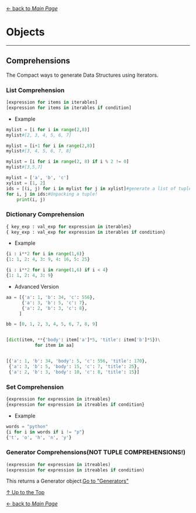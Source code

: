 [← back to *Main Page*](https://github.com/pydemia/Python3/blob/master/scripts/PythonProgramming_intermediate.md#intermediate-python)


# Objects

---
## Comprehensions

The Compact ways to generate Data Structures using Iterators.


### List Comprehension

```python
[expression for items in iterables]
[expression for items in iterables if condition]
```

* Example
```python
mylist = [i for i in range(2,8)]
mylist#[2, 3, 4, 5, 6, 7]

mylist = [i+1 for i in range(2,8)]
mylist#[3, 4, 5, 6, 7, 8]

mylist = [i for i in range(2, 8) if i % 2 != 0]
mylist#[3,5,7]

mylist = ['a', 'b', 'c']
xylist = [1, 2]
ids = [(i, j) for i in mylist for j in xylist]#generate a list of tuples
for i, j in ids:#Unpacking a tuple!
    print(i, j)
```

### Dictionary Comprehension

```python
{ key_exp : val_exp for expression in iterables}
{ key_exp : val_exp for expression in iterables if condition}
```

* Example

```python
{i : i**2 for i in range(1,6)}
{1: 1, 2: 4, 3: 9, 4: 16, 5: 25}

{i : i**2 for i in range(1,6) if i < 4}
{1: 1, 2: 4, 3: 9}
```


* Advanced Version

```py
aa = [{'a': 1, 'b': 34, 'c': 556},
      {'a': 3, 'b': 5, 'c': 7},
      {'a': 2, 'b': 3, 'c': 8},
     ]

bb = [0, 1, 2, 3, 4, 5, 6, 7, 8, 9]


[dict(item, **{'body': item['a']*5, 'title': item['b']*5})\
           for item in aa]


[{'a': 1, 'b': 34, 'body': 5, 'c': 556, 'title': 170},
 {'a': 3, 'b': 5, 'body': 15, 'c': 7, 'title': 25},
 {'a': 2, 'b': 3, 'body': 10, 'c': 8, 'title': 15}]
```

### Set Comprehension

```python
{expression for expression in itreables}
{expression for expression in itreables if condition}
```

* Example

```python
words = "python"
{i for i in words if i != "p"}
{'t', 'o', 'h', 'n', 'y'}
```

### Generator Comprehensions(NOT TUPLE COMPREHENSIONS!)

```python
(expression for expression in itreables)
(expression for expression in itreables if condition)
```

This returns a Generator object.[Go to "Generators"](https://github.com/pydemia/Python3/blob/master/scripts/python_programming/advanced/pythonIteration.md#generator)

[↑ Up to the Top](#control-flow-statements(conditionals-&-loops))

[← back to *Main Page*](https://github.com/pydemia/Python3/blob/master/scripts/PythonProgramming_intermediate.md#intermediate-python)
